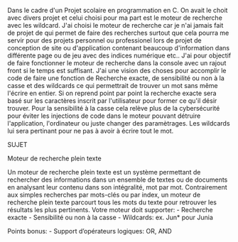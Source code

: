 Dans le cadre d'un Projet scolaire en programmation en C.
On avait le choit avec divers projet et celui choisi pour ma part est le moteur de recherche avec les wildcard.
J'ai choisi le moteur de recherche car je n'ai jamais fait de projet de qui permet de faire des recherches surtout que cela pourra me servir pour des projets personnel ou professionel lors de projet de conception de site ou d'application contenant beaucoup d'information dans différente page ou de jeu avec des indices numérique etc..
J'ai pour objectif de faire fonctionner le moteur de recherche dans la console avec un rajout front si le temps est suffisant.
J'ai une vision des choses pour accomplir le code de faire une fonction de Recherche exacte, de sensibilité ou non à la casse et des wildcards ce qui permettrait de trouver un mot sans même l'écrire en entier.
Si on reprend point par point la recherche exacte sera basé sur les caractères inscrit par l'utilisateur pour former ce qu'il désir trouver.
Pour la sensibilité à la casse cela relève plus de la cybersécurité pour éviter les injections de code dans le moteur pouvant détruire l'application, l'ordinateur ou juste changer des paramètrages.
Les wildcards lui sera pertinant pour ne pas à avoir à écrire tout le mot.

SUJET

Moteur de recherche plein texte

Un moteur de recherche plein texte est un système permettant de rechercher
des informations dans un ensemble de textes ou de documents en analysant leur
contenu dans son intégralité, mot par mot. Contrairement aux simples recherches
par mots-clés ou par index, un moteur de recherche plein texte parcourt tous les
mots du texte pour retrouver les résultats les plus pertinents.
Votre moteur doit supporter: - Recherche exacte - Sensibilité ou non à la casse -
Wildcards: ex. Jun* pour Junia

Points bonus: - Support d’opérateurs logiques: OR, AND
